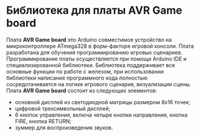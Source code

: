 # Библиотека для платы AVR Game board
Плата **AVR Game board** это Arduino совместимое устройство на микроконтроллере ATmega328 в форм-факторе игровой консоли. Плата разработана для обучения программированию игровых сценариев. Программирование платы осуществляется при помощи Arduino IDE и специализированной библиотеки. Библиотека поддерживает все основные функции по работе с железом, при использовании библиотеки написание программного кода полностью сосредотачивается на логике игрового сценария, визуализации сцены.
Плата **AVR Game board** состоит из следующих элементов:
- основной дисплей из светодиодной матрицы размером 8x16 точек;
- цифровой трехсимвольный дисплей;
- 6 кнопок управления, включа четыре кнопки направления, кнопка FIRE, кнопка RETURN;
- зуммер для воспроизведения звуков.

